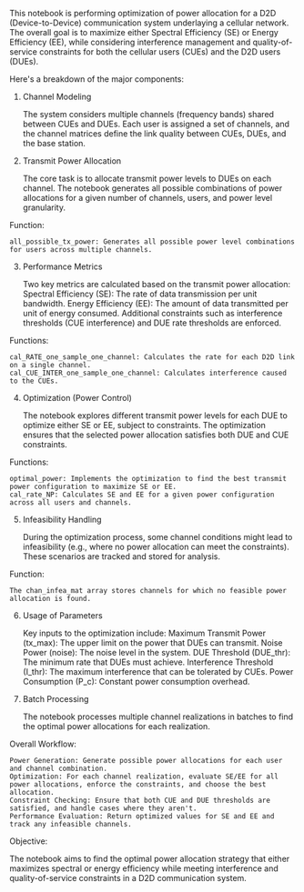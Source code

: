 This notebook is performing optimization of power allocation for a D2D (Device-to-Device) communication system underlaying a cellular network. The overall goal is to maximize either Spectral Efficiency (SE) or Energy Efficiency (EE), while considering interference management and quality-of-service constraints for both the cellular users (CUEs) and the D2D users (DUEs).

Here's a breakdown of the major components:
1. Channel Modeling

    The system considers multiple channels (frequency bands) shared between CUEs and DUEs.
    Each user is assigned a set of channels, and the channel matrices define the link quality between CUEs, DUEs, and the base station.

2. Transmit Power Allocation

    The core task is to allocate transmit power levels to DUEs on each channel.
    The notebook generates all possible combinations of power allocations for a given number of channels, users, and power level granularity.

Function:

    all_possible_tx_power: Generates all possible power level combinations for users across multiple channels.

3. Performance Metrics

    Two key metrics are calculated based on the transmit power allocation:
        Spectral Efficiency (SE): The rate of data transmission per unit bandwidth.
        Energy Efficiency (EE): The amount of data transmitted per unit of energy consumed.
    Additional constraints such as interference thresholds (CUE interference) and DUE rate thresholds are enforced.

Functions:

    cal_RATE_one_sample_one_channel: Calculates the rate for each D2D link on a single channel.
    cal_CUE_INTER_one_sample_one_channel: Calculates interference caused to the CUEs.

4. Optimization (Power Control)

    The notebook explores different transmit power levels for each DUE to optimize either SE or EE, subject to constraints.
    The optimization ensures that the selected power allocation satisfies both DUE and CUE constraints.

Functions:

    optimal_power: Implements the optimization to find the best transmit power configuration to maximize SE or EE.
    cal_rate_NP: Calculates SE and EE for a given power configuration across all users and channels.

5. Infeasibility Handling

    During the optimization process, some channel conditions might lead to infeasibility (e.g., where no power allocation can meet the constraints). These scenarios are tracked and stored for analysis.

Function:

    The chan_infea_mat array stores channels for which no feasible power allocation is found.

6. Usage of Parameters

    Key inputs to the optimization include:
        Maximum Transmit Power (tx_max): The upper limit on the power that DUEs can transmit.
        Noise Power (noise): The noise level in the system.
        DUE Threshold (DUE_thr): The minimum rate that DUEs must achieve.
        Interference Threshold (I_thr): The maximum interference that can be tolerated by CUEs.
        Power Consumption (P_c): Constant power consumption overhead.

7. Batch Processing

    The notebook processes multiple channel realizations in batches to find the optimal power allocations for each realization.

Overall Workflow:

    Power Generation: Generate possible power allocations for each user and channel combination.
    Optimization: For each channel realization, evaluate SE/EE for all power allocations, enforce the constraints, and choose the best allocation.
    Constraint Checking: Ensure that both CUE and DUE thresholds are satisfied, and handle cases where they aren't.
    Performance Evaluation: Return optimized values for SE and EE and track any infeasible channels.

Objective:

The notebook aims to find the optimal power allocation strategy that either maximizes spectral or energy efficiency while meeting interference and quality-of-service constraints in a D2D communication system.
